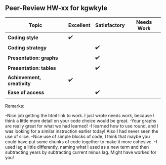 Peer-Review HW-xx for kgwkyle
----------------------------------------------------
Topic                       | Excellent | Satisfactory | Needs Work |
----------------------------|-----|-----|-----|
**Coding style**            | :heavy_check_mark: |  |  |
**Coding strategy**         |  | :heavy_check_mark: |  |
**Presentation: graphs**    |  | :heavy_check_mark: |  |
**Presentation: tables**    |  | :heavy_check_mark: |  |
**Achievement, creativity** | :heavy_check_mark: |  |  |
**Ease of access**         |  | :heavy_check_mark: |  |

Remarks:

-Nice job getting the html link to work. I just wrote needs work, because I think a little more detail on your code choice would be great.
-Your graphs are really great for what we had learned!
-I learned how to use round, and I was looking for a similar instruction earlier today! Also I had never seen the use of slice.
-Nice use of simple blocks of code, I think that maybe you could have put some chunks of code together to make it more cohesive.
-I used lag a little differently, naming what I used as a new term and then subtracting years by subtracting current minus lag. Might have worked for you!
